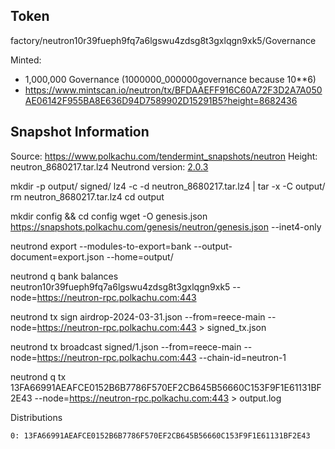 ## Token
factory/neutron10r39fueph9fq7a6lgswu4zdsg8t3gxlqgn9xk5/Governance

Minted:
- 1,000,000 Governance (1000000_000000governance because 10**6)
- https://www.mintscan.io/neutron/tx/BFDAAEFF916C60A72F3D2A7A050AE06142F955BA8E636D94D7589902D15291B5?height=8682436

## Snapshot Information
Source: https://www.polkachu.com/tendermint_snapshots/neutron
Height: 	neutron_8680217.tar.lz4
Neutrond version: [2.0.3](https://github.com/neutron-org/neutron/releases/tag/v2.0.3)

mkdir -p output/ signed/
lz4 -c -d neutron_8680217.tar.lz4 | tar -x -C output/
rm neutron_8680217.tar.lz4
cd output

mkdir config && cd config
wget -O genesis.json https://snapshots.polkachu.com/genesis/neutron/genesis.json --inet4-only

neutrond export --modules-to-export=bank --output-document=export.json --home=output/



neutrond q bank balances neutron10r39fueph9fq7a6lgswu4zdsg8t3gxlqgn9xk5 --node=https://neutron-rpc.polkachu.com:443

neutrond tx sign airdrop-2024-03-31.json --from=reece-main --node=https://neutron-rpc.polkachu.com:443 > signed_tx.json



neutrond tx broadcast signed/1.json --from=reece-main --node=https://neutron-rpc.polkachu.com:443 --chain-id=neutron-1



neutrond q tx 13FA66991AEAFCE0152B6B7786F570EF2CB645B56660C153F9F1E61131BF2E43 --node=https://neutron-rpc.polkachu.com:443 > output.log


Distributions
```
0: 13FA66991AEAFCE0152B6B7786F570EF2CB645B56660C153F9F1E61131BF2E43
```
